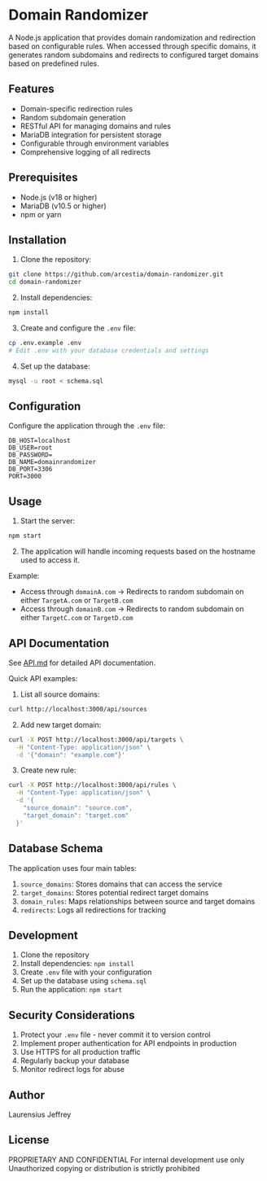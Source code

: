# Domain Randomizer

A Node.js application that provides domain randomization and redirection based on configurable rules. When accessed through specific domains, it generates random subdomains and redirects to configured target domains based on predefined rules.

## Features

- Domain-specific redirection rules
- Random subdomain generation
- RESTful API for managing domains and rules
- MariaDB integration for persistent storage
- Configurable through environment variables
- Comprehensive logging of all redirects

## Prerequisites

- Node.js (v18 or higher)
- MariaDB (v10.5 or higher)
- npm or yarn

## Installation

1. Clone the repository:
```bash
git clone https://github.com/arcestia/domain-randomizer.git
cd domain-randomizer
```

2. Install dependencies:
```bash
npm install
```

3. Create and configure the `.env` file:
```bash
cp .env.example .env
# Edit .env with your database credentials and settings
```

4. Set up the database:
```bash
mysql -u root < schema.sql
```

## Configuration

Configure the application through the `.env` file:

```env
DB_HOST=localhost
DB_USER=root
DB_PASSWORD=
DB_NAME=domainrandomizer
DB_PORT=3306
PORT=3000
```

## Usage

1. Start the server:
```bash
npm start
```

2. The application will handle incoming requests based on the hostname used to access it.

Example:
- Access through `domainA.com` → Redirects to random subdomain on either `TargetA.com` or `TargetB.com`
- Access through `domainB.com` → Redirects to random subdomain on either `TargetC.com` or `TargetD.com`

## API Documentation

See [API.md](API.md) for detailed API documentation.

Quick API examples:

1. List all source domains:
```bash
curl http://localhost:3000/api/sources
```

2. Add new target domain:
```bash
curl -X POST http://localhost:3000/api/targets \
  -H "Content-Type: application/json" \
  -d '{"domain": "example.com"}'
```

3. Create new rule:
```bash
curl -X POST http://localhost:3000/api/rules \
  -H "Content-Type: application/json" \
  -d '{
    "source_domain": "source.com",
    "target_domain": "target.com"
  }'
```

## Database Schema

The application uses four main tables:

1. `source_domains`: Stores domains that can access the service
2. `target_domains`: Stores potential redirect target domains
3. `domain_rules`: Maps relationships between source and target domains
4. `redirects`: Logs all redirections for tracking

## Development

1. Clone the repository
2. Install dependencies: `npm install`
3. Create `.env` file with your configuration
4. Set up the database using `schema.sql`
5. Run the application: `npm start`

## Security Considerations

1. Protect your `.env` file - never commit it to version control
2. Implement proper authentication for API endpoints in production
3. Use HTTPS for all production traffic
4. Regularly backup your database
5. Monitor redirect logs for abuse

## Author

Laurensius Jeffrey

## License

PROPRIETARY AND CONFIDENTIAL
For internal development use only
Unauthorized copying or distribution is strictly prohibited
